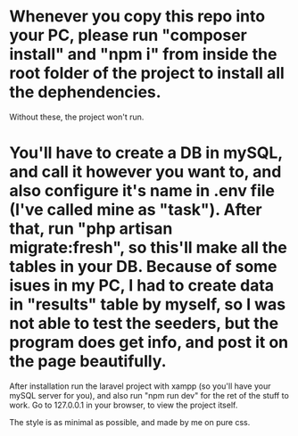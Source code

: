 # Whenever you copy this repo into your PC, please run "composer install" and "npm i" from inside the root folder of the project to install all the dephendencies.
Without these, the project won't run.

# You'll have to create a DB in mySQL, and call it however you want to, and also configure it's name in .env file (I've called mine as "task"). After that, run "php artisan migrate:fresh", so this'll make all the tables in your DB. Because of some isues in my PC, I had to create data in "results" table by myself, so I was not able to test the seeders, but the program does get info, and post it on the page beautifully.

After installation run the laravel project with xampp (so you'll have your mySQL server for you), and also run "npm run dev" for the ret of the stuff to work. Go to 127.0.0.1 in your browser, to view the project itself.

The style is as minimal as possible, and made by me on pure css.
